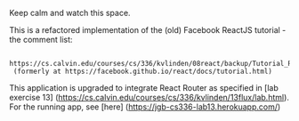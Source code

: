 Keep calm and watch this space.

This is a refactored implementation of the (old) Facebook ReactJS tutorial - the comment list:

     https://cs.calvin.edu/courses/cs/336/kvlinden/08react/backup/Tutorial_React.html
     (formerly at https://facebook.github.io/react/docs/tutorial.html)

This application is upgraded to integrate React Router as specified in [lab exercise 13] (https://cs.calvin.edu/courses/cs/336/kvlinden/13flux/lab.html). For the running app, see [here] (https://jgb-cs336-lab13.herokuapp.com/)
